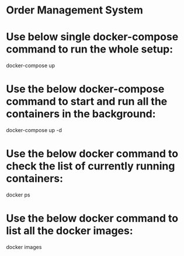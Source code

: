 # Order Management System

# Use below single docker-compose command to run the whole setup:
docker-compose up

# Use the below docker-compose command to start and run all the containers in the background:
docker-compose up -d

# Use the below docker command to check the list of currently running containers:
docker ps

# Use the below docker command to list all the docker images:
docker images

